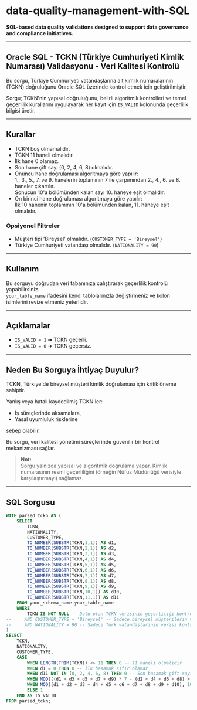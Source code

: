 # data-quality-management-with-SQL

**SQL-based data quality validations designed to support data governance and compliance initiatives.**

---

## Oracle SQL - TCKN (Türkiye Cumhuriyeti Kimlik Numarası) Validasyonu - Veri Kalitesi Kontrolü

Bu sorgu, Türkiye Cumhuriyeti vatandaşlarına ait kimlik numaralarının (TCKN) doğruluğunu Oracle SQL üzerinde kontrol etmek için geliştirilmiştir.

Sorgu; TCKN'nin yapısal doğruluğunu, belirli algoritmik kontrolleri ve temel geçerlilik kurallarını uygulayarak her kayıt için `IS_VALID` kolonunda geçerlilik bilgisi üretir.

---

## Kurallar

- TCKN boş olmamalıdır.
- TCKN 11 haneli olmalıdır.
- İlk hane 0 olamaz.
- Son hane çift sayı (0, 2, 4, 6, 8) olmalıdır.
- Onuncu hane doğrulaması algoritmaya göre yapılır:  
  1., 3., 5., 7. ve 9. hanelerin toplamının 7 ile çarpımından 2., 4., 6. ve 8. haneler çıkartılır.  
  Sonucun 10'a bölümünden kalan sayı 10. haneye eşit olmalıdır.
- On birinci hane doğrulaması algoritmaya göre yapılır:  
  İlk 10 hanenin toplamının 10'a bölümünden kalan, 11. haneye eşit olmalıdır.

### Opsiyonel Filtreler

- Müşteri tipi 'Bireysel' olmalıdır. (`CUSTOMER_TYPE = 'Bireysel'`)
- Türkiye Cumhuriyeti vatandaşı olmalıdır. (`NATIONALITY = 90`)

---

## Kullanım

Bu sorguyu doğrudan veri tabanınıza çalıştırarak geçerlilik kontrolü yapabilirsiniz.  
`your_table_name` ifadesini kendi tablolarınızla değiştirmeniz ve kolon isimlerini revize etmeniz yeterlidir.

---

## Açıklamalar

- `IS_VALID = 1` ➔ TCKN geçerli.
- `IS_VALID = 0` ➔ TCKN geçersiz.

---

## Neden Bu Sorguya İhtiyaç Duyulur?

TCKN, Türkiye'de bireysel müşteri kimlik doğrulaması için kritik öneme sahiptir.

Yanlış veya hatalı kaydedilmiş TCKN'ler:

- İş süreçlerinde aksamalara,
- Yasal uyumluluk risklerine

sebep olabilir.

Bu sorgu, veri kalitesi yönetimi süreçlerinde güvenilir bir kontrol mekanizması sağlar.

> **Not:**  
> Sorgu yalnızca yapısal ve algoritmik doğrulama yapar. Kimlik numarasının resmi geçerliliğini (örneğin Nüfus Müdürlüğü verisiyle karşılaştırmayı) sağlamaz.

---

## SQL Sorgusu

```sql
WITH parsed_tckn AS (
    SELECT
        TCKN,
        NATIONALITY,
        CUSTOMER_TYPE,
        TO_NUMBER(SUBSTR(TCKN,1,1)) AS d1,
        TO_NUMBER(SUBSTR(TCKN,2,1)) AS d2,
        TO_NUMBER(SUBSTR(TCKN,3,1)) AS d3,
        TO_NUMBER(SUBSTR(TCKN,4,1)) AS d4,
        TO_NUMBER(SUBSTR(TCKN,5,1)) AS d5,
        TO_NUMBER(SUBSTR(TCKN,6,1)) AS d6,
        TO_NUMBER(SUBSTR(TCKN,7,1)) AS d7,
        TO_NUMBER(SUBSTR(TCKN,8,1)) AS d8,
        TO_NUMBER(SUBSTR(TCKN,9,1)) AS d9,
        TO_NUMBER(SUBSTR(TCKN,10,1)) AS d10,
        TO_NUMBER(SUBSTR(TCKN,11,1)) AS d11
    FROM your_schema_name.your_table_name
    WHERE 
        TCKN IS NOT NULL -- Dolu olan TCKN verisinin geçerliliği kontrol edilmelidir
--     AND CUSTOMER_TYPE = 'Bireysel' -- Sadece bireysel müşterilerin verisi kontrol edilmelidir
--     AND NATIONALITY = 90 -- Sadece Türk vatandaşlarının verisi kontrol edilmelidir
)
SELECT
    TCKN,
    NATIONALITY,
    CUSTOMER_TYPE,
    CASE 
        WHEN LENGTH(TRIM(TCKN)) <> 11 THEN 0 -- 11 haneli olmalıdır
        WHEN d1 = 0 THEN 0 -- İlk basamak sıfır olamaz
        WHEN d11 NOT IN (0, 2, 4, 6, 8) THEN 0 -- Son basamak çift sayı olmalıdır
        WHEN MOD(((d1 + d3 + d5 + d7 + d9) * 7 - (d2 + d4 + d6 + d8) + 30), 10) <> d10 THEN 0 -- 10. hane doğrulaması
        WHEN MOD((d1 + d2 + d3 + d4 + d5 + d6 + d7 + d8 + d9 + d10), 10) <> d11 THEN 0 -- 11. hane doğrulaması
        ELSE 1
    END AS IS_VALID
FROM parsed_tckn;
